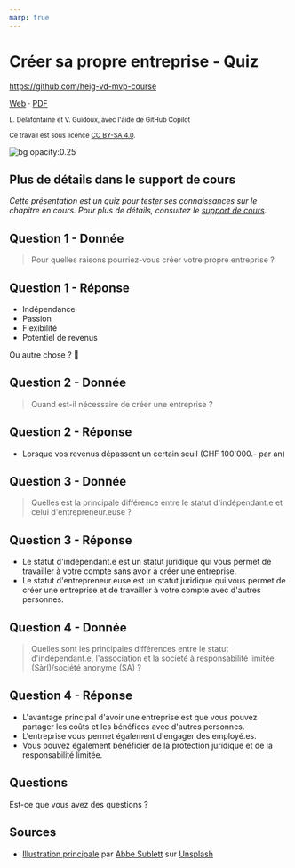 ```yaml
---
marp: true
---
```


<!--
theme: gaia
size: 16:9
paginate: true
author: L. Delafontaine et V. Guidoux, avec l'aide de GitHub Copilot
title: HEIG-VD MVP Course - Créer sa propre entreprise - Quiz
description: Quiz sur le chapitre Créer sa propre entreprise pour le cours MVP à la HEIG-VD, Suisse
url: https://heig-vd-mvp-course.github.io/heig-vd-mvp-course/16-cours-creer-sa-propre-entreprise/03-quiz/index.html
header: "**Créer sa propre entreprise - Quiz**"
footer: "**HEIG-VD** - MVP Course 2024-2025 - CC BY-SA 4.0"
style: |
    :root {
        --color-background: #fff;
        --color-foreground: #333;
        --color-highlight: #f96;
        --color-dimmed: #888;
        --color-headings: #7d8ca3;
    }
    blockquote {
        font-style: italic;
    }
    table {
        width: 100%;
    }
    h1, h2, h3, h4, h5, h6 {
        color: var(--color-headings);
    }
    h2, h3, h4, h5, h6 {
        font-size: 1.5rem;
    }
    h1 a:link, h2 a:link, h3 a:link, h4 a:link, h5 a:link, h6 a:link {
        text-decoration: none;
    }
    section:not(.lead) > p, blockquote {
        text-align: justify;
    }
    section:has(h1) {
        padding: 50px;
    }
    section:has(h1) > header {
        display: none;
    }
    section > header {
        font-size: 50%;
    }
    .two-columns {
        display: grid;
        grid-template-columns: 1fr 1fr;
        gap: 1rem;
    }
headingDivider: 6
-->

# Créer sa propre entreprise - Quiz

<!--
_class: lead
_paginate: false
-->

<https://github.com/heig-vd-mvp-course>

[Web][web] · [PDF][pdf]

<small>L. Delafontaine et V. Guidoux, avec l'aide de GitHub Copilot</small>

<small>Ce travail est sous licence [CC BY-SA 4.0][license].</small>

![bg opacity:0.25][illustration-principale]

## Plus de détails dans le support de cours

<!-- _class: lead -->

_Cette présentation est un quiz pour tester ses connaissances sur le chapitre en
cours. Pour plus de détails, consultez le [support de cours][course-material]._

## Question 1 - Donnée

> Pour quelles raisons pourriez-vous créer votre propre entreprise ?

## Question 1 - Réponse

- Indépendance
- Passion
- Flexibilité
- Potentiel de revenus

Ou autre chose ? 🙂

## Question 2 - Donnée

> Quand est-il nécessaire de créer une entreprise ?

## Question 2 - Réponse

- Lorsque vos revenus dépassent un certain seuil (CHF 100'000.- par an)

## Question 3 - Donnée

> Quelles est la principale différence entre le statut d'indépendant.e et celui
> d'entrepreneur.euse ?

## Question 3 - Réponse

- Le statut d'indépendant.e est un statut juridique qui vous permet de
  travailler à votre compte sans avoir à créer une entreprise.
- Le statut d'entrepreneur.euse est un statut juridique qui vous permet de créer
  une entreprise et de travailler à votre compte avec d'autres personnes.

## Question 4 - Donnée

> Quelles sont les principales différences entre le statut d'indépendant.e,
> l'association et la société à responsabilité limitée (Sàrl)/société anonyme
> (SA) ?

## Question 4 - Réponse

- L'avantage principal d'avoir une entreprise est que vous pouvez partager les
  coûts et les bénéfices avec d'autres personnes.
- L'entreprise vous permet également d'engager des employé.es.
- Vous pouvez également bénéficier de la protection juridique et de la
  responsabilité limitée.

## Questions

<!-- _class: lead -->

Est-ce que vous avez des questions ?

## Sources

- [Illustration principale][illustration-principale] par
  [Abbe Sublett](https://unsplash.com/@abbe_sublett) sur
  [Unsplash](https://unsplash.com/photos/low-angle-view-high-rise-buildings-nxZDMUQhN4o)

<!-- URLs -->

[web]:
	https://heig-vd-mvp-course.github.io/heig-vd-mvp-course/16-cours-creer-sa-propre-entreprise/01-presentation/
[pdf]:
	https://heig-vd-mvp-course.github.io/heig-vd-mvp-course/16-cours-creer-sa-propre-entreprise/01-presentation/16-cours-creer-sa-propre-entreprise-presentation.pdf
[course-material]:
	https://github.com/heig-vd-mvp-course/heig-vd-mvp-course/blob/main/16-cours-creer-sa-propre-entreprise/02-support-de-cours/README.md
[license]:
	https://github.com/heig-vd-mvp-course/heig-vd-mvp-course/blob/main/LICENSE.md

<!-- Illustrations -->

[illustration-principale]:
	https://images.unsplash.com/photo-1560179707-f14e90ef3623?fit=crop&h=720
